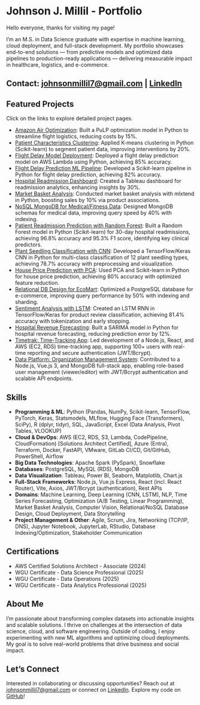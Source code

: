 # Johnson J. Millil - Portfolio 

Hello everyone, thanks for visiting my page!

I’m an M.S. in Data Science graduate with expertise in machine learning, cloud deployment, and full-stack development. My portfolio showcases end-to-end solutions — from predictive models and optimized data pipelines to production-ready applications — delivering measurable impact in healthcare, logistics, and e-commerce.

## Contact: johnsonmillil7@gmail.com | [LinkedIn](https://www.linkedin.com/in/johnson-millil-28ba60245/)

## Featured Projects 

Click on the links to explore detailed project pages.

- [Amazon Air Optimization](/_projects/amazon-air.md): Built a PuLP optimization model in Python to streamline flight logistics, reducing costs by 15%.
- [Patient Characteristics Clustering](/_projects/patient_clustering.md): Applied K-means clustering in Python (Scikit-learn) to segment patient data, improving interventions by 20%.
- [Flight Delay Model Deployment](/_projects/flight_delay_ml-deployment.md): Deployed a flight delay prediction model on AWS Lambda using Python, achieving 85% accuracy.
- [Flight Delay Prediction ML Pipeline](/_projects/flight-delay-pipeline.md): Developed a Scikit-learn pipeline in Python for flight delay prediction, achieving 82% accuracy.
- [Hospital Readmission Dashboard](/_projects/hospital_dashboard.md): Created a Tableau dashboard for readmission analytics, enhancing insights by 30%.
- [Market Basket Analysis](/_projects/market-basket-analysis.md): Conducted market basket analysis with mlxtend in Python, boosting sales by 10% via product associations.
- [NoSQL MongoDB for Medical/Fitness Data](/_projects/medical-nosql.md): Designed MongoDB schemas for medical data, improving query speed by 40% with indexing.
- [Patient Readmission Prediction with Random Forest](/_projects/patient-readmission-random-forest.md): Built a Random Forest model in Python (Scikit-learn) for 30-day hospital readmissions, achieving 96.8% accuracy and 95.3% F1 score, identifying key clinical predictors.  
- [Plant Seedling Classification with CNN](/_projects/plant-seeding-classification-with-cnn.md): Developed a TensorFlow/Keras CNN in Python for multi-class classification of 12 plant seedling types, achieving 78.7% accuracy with preprocessing and visualization.  
- [House Price Prediction with PCA](/_projects/pca-linear-regression.md): Used PCA and Scikit-learn in Python for house price prediction, achieving 80% accuracy with optimized feature reduction. 
- [Relational DB Design for EcoMart](/_projects/ecomart-db.md): Optimized a PostgreSQL database for e-commerce, improving query performance by 50% with indexing and sharding.  
- [Sentiment Analysis with LSTM](/_projects/sentiment-analysis-with-LSTM-neural-networks.md): Created an LSTM RNN in TensorFlow/Keras for product review classification, achieving 81.4% accuracy with tokenization and early stopping.  
- [Hospital Revenue Forecasting](/_projects/time-series-forecasting.md): Built a SARIMA model in Python for hospital revenue forecasting, reducing prediction error by 12%.  
- [Timetrak: Time-Tracking App](/_projects/timetrak.md): Led development of a Node.js, React, and AWS (EC2, RDS) time-tracking app, supporting 100+ users with real-time reporting and secure authentication (JWT/Bcrypt).
- [Data Platform: Organization Management System](/_projects/data_platform.md): Contributed to a Node.js, Vue.js 3, and MongoDB full-stack app, enabling role-based user management (viewer/editor) with JWT/Bcrypt authentication and scalable API endpoints.

## Skills
- **Programming & ML**: Python (Pandas, NumPy, Scikit-learn, TensorFlow, PyTorch, Keras, Statsmodels, MLflow, Hugging Face (Transformers), SciPy), R (dplyr, tidyr), SQL, JavaScript, Excel (Data Analysis, Pivot Tables, VLOOKUP) 
- **Cloud & DevOps**: AWS (EC2, RDS, S3, Lambda, CodePipeline, CloudFormation) [Solutions Architect Certified], Azure (Entra), Terraform, Docker, FastAPI, VMware, GitLab CI/CD, Git/GitHub, PowerShell, Airflow
- **Big Data Technologies**: Apache Spark (PySpark), Snowflake 
- **Databases**: PostgreSQL, MySQL (RDS), MongoDB
- **Data Visualization**: Tableau, Power BI, Seaborn, Matplotlib, Chart.js
- **Full-Stack Frameworks**: Node.js, Vue.js Express, React (incl. React Router), Vite, Axios, JWT/Bcrypt (authentication), Rest APIs
- **Domains**: Machine Learning, Deep Learning (CNN, LSTM), NLP, Time Series Forecasting, Optimization (A/B Testing, Linear Programming), Market Basket Analysis, Computer Vision, Relational/NoSQL Database Design, Cloud Deployment, Data Storytelling
- **Project Management & Other**: Agile, Scrum, Jira, Networking (TCP/IP, DNS), Jupyter Notebook, JupyterLab, RStudio, Database Indexing/Optimization, Stakeholder Communication

## Certifications
- AWS Certified Solutions Architect - Associate (2024)
- WGU Certificate - Data Science Professional (2025)
- WGU Certificate - Data Operations (2025)
- WGU Certificate - Data Analytics Professional (2025)

## About Me
I’m passionate about transforming complex datasets into actionable insights and scalable solutions. I thrive on challenges at the intersection of data science, cloud, and software engineering. Outside of coding, I enjoy experimenting with new ML algorithms and optimizing cloud deployments. My goal is to solve real-world problems that drive business and social impact.

## Let’s Connect
Interested in collaborating or discussing opportunities? Reach out at [johnsonmillil7@gmail.com](mailto:johnsonmillil7@gmail.com) or connect on [LinkedIn](https://www.linkedin.com/in/johnson-millil-28ba60245/). Explore my code on [GitHub](https://github.com/johnsonmillil/Portfolio)!
